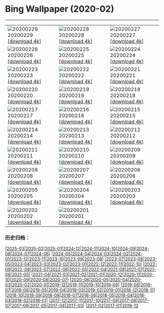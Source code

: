 # Bing Wallpaper (2020-02)
**************

<table><tr><td><img class="wallpaper" src="https://www.bing.com/th?id=OHR.FlowingClouds_ZH-CN0721854476_1920x1080.jpg" alt="20200229"> 20200229 <a href="https://www.bing.com/th?id=OHR.FlowingClouds_ZH-CN0721854476_UHD.jpg">[download 4k]</a></td><td><img class="wallpaper" src="https://www.bing.com/th?id=OHR.WallaceFF_ZH-CN0633742587_1920x1080.jpg" alt="20200228"> 20200228 <a href="https://www.bing.com/th?id=OHR.WallaceFF_ZH-CN0633742587_UHD.jpg">[download 4k]</a></td><td><img class="wallpaper" src="https://www.bing.com/th?id=OHR.OtterCreekVT_ZH-CN0564511657_1920x1080.jpg" alt="20200227"> 20200227 <a href="https://www.bing.com/th?id=OHR.OtterCreekVT_ZH-CN0564511657_UHD.jpg">[download 4k]</a></td></tr><tr><td><img class="wallpaper" src="https://www.bing.com/th?id=OHR.PBWhaleBones_ZH-CN5771331489_1920x1080.jpg" alt="20200226"> 20200226 <a href="https://www.bing.com/th?id=OHR.PBWhaleBones_ZH-CN5771331489_UHD.jpg">[download 4k]</a></td><td><img class="wallpaper" src="https://www.bing.com/th?id=OHR.AcadiaSunrise_ZH-CN5619713848_1920x1080.jpg" alt="20200225"> 20200225 <a href="https://www.bing.com/th?id=OHR.AcadiaSunrise_ZH-CN5619713848_UHD.jpg">[download 4k]</a></td><td><img class="wallpaper" src="https://www.bing.com/th?id=OHR.MundoFalls_ZH-CN5545236650_1920x1080.jpg" alt="20200224"> 20200224 <a href="https://www.bing.com/th?id=OHR.MundoFalls_ZH-CN5545236650_UHD.jpg">[download 4k]</a></td></tr><tr><td><img class="wallpaper" src="https://www.bing.com/th?id=OHR.Windhorses_ZH-CN5349922758_1920x1080.jpg" alt="20200223"> 20200223 <a href="https://www.bing.com/th?id=OHR.Windhorses_ZH-CN5349922758_UHD.jpg">[download 4k]</a></td><td><img class="wallpaper" src="https://www.bing.com/th?id=OHR.LakeGullMN_ZH-CN5281494536_1920x1080.jpg" alt="20200222"> 20200222 <a href="https://www.bing.com/th?id=OHR.LakeGullMN_ZH-CN5281494536_UHD.jpg">[download 4k]</a></td><td><img class="wallpaper" src="https://www.bing.com/th?id=OHR.MalhamStars_ZH-CN4163177154_1920x1080.jpg" alt="20200221"> 20200221 <a href="https://www.bing.com/th?id=OHR.MalhamStars_ZH-CN4163177154_UHD.jpg">[download 4k]</a></td></tr><tr><td><img class="wallpaper" src="https://www.bing.com/th?id=OHR.UffingStaffelseeWinter_ZH-CN4001263375_1920x1080.jpg" alt="20200220"> 20200220 <a href="https://www.bing.com/th?id=OHR.UffingStaffelseeWinter_ZH-CN4001263375_UHD.jpg">[download 4k]</a></td><td><img class="wallpaper" src="https://www.bing.com/th?id=OHR.CloudsPelmo_ZH-CN3713829654_1920x1080.jpg" alt="20200219"> 20200219 <a href="https://www.bing.com/th?id=OHR.CloudsPelmo_ZH-CN3713829654_UHD.jpg">[download 4k]</a></td><td><img class="wallpaper" src="https://www.bing.com/th?id=OHR.WanderingAlbatross_ZH-CN3609426361_1920x1080.jpg" alt="20200218"> 20200218 <a href="https://www.bing.com/th?id=OHR.WanderingAlbatross_ZH-CN3609426361_UHD.jpg">[download 4k]</a></td></tr><tr><td><img class="wallpaper" src="https://www.bing.com/th?id=OHR.PlutoCrescent_ZH-CN3538488331_1920x1080.jpg" alt="20200217"> 20200217 <a href="https://www.bing.com/th?id=OHR.PlutoCrescent_ZH-CN3538488331_UHD.jpg">[download 4k]</a></td><td><img class="wallpaper" src="https://www.bing.com/th?id=OHR.PineconesSwap_ZH-CN3478765581_1920x1080.jpg" alt="20200216"> 20200216 <a href="https://www.bing.com/th?id=OHR.PineconesSwap_ZH-CN3478765581_UHD.jpg">[download 4k]</a></td><td><img class="wallpaper" src="https://www.bing.com/th?id=OHR.TaikanCrane_ZH-CN3416122324_1920x1080.jpg" alt="20200215"> 20200215 <a href="https://www.bing.com/th?id=OHR.TaikanCrane_ZH-CN3416122324_UHD.jpg">[download 4k]</a></td></tr><tr><td><img class="wallpaper" src="https://www.bing.com/th?id=OHR.HumpbackHerring_ZH-CN2868885675_1920x1080.jpg" alt="20200214"> 20200214 <a href="https://www.bing.com/th?id=OHR.HumpbackHerring_ZH-CN2868885675_UHD.jpg">[download 4k]</a></td><td><img class="wallpaper" src="https://www.bing.com/th?id=OHR.CorsicaHeart_ZH-CN2795615037_1920x1080.jpg" alt="20200213"> 20200213 <a href="https://www.bing.com/th?id=OHR.CorsicaHeart_ZH-CN2795615037_UHD.jpg">[download 4k]</a></td><td><img class="wallpaper" src="https://www.bing.com/th?id=OHR.AbiquaFalls_ZH-CN2781539758_1920x1080.jpg" alt="20200212"> 20200212 <a href="https://www.bing.com/th?id=OHR.AbiquaFalls_ZH-CN2781539758_UHD.jpg">[download 4k]</a></td></tr><tr><td><img class="wallpaper" src="https://www.bing.com/th?id=OHR.PinzonIslandTortoise_ZH-CN2697727225_1920x1080.jpg" alt="20200211"> 20200211 <a href="https://www.bing.com/th?id=OHR.PinzonIslandTortoise_ZH-CN2697727225_UHD.jpg">[download 4k]</a></td><td><img class="wallpaper" src="https://www.bing.com/th?id=OHR.BrightonJetty_ZH-CN1526526038_1920x1080.jpg" alt="20200210"> 20200210 <a href="https://www.bing.com/th?id=OHR.BrightonJetty_ZH-CN1526526038_UHD.jpg">[download 4k]</a></td><td><img class="wallpaper" src="https://www.bing.com/th?id=OHR.ButterflyPair_ZH-CN9153450825_1920x1080.jpg" alt="20200209"> 20200209 <a href="https://www.bing.com/th?id=OHR.ButterflyPair_ZH-CN9153450825_UHD.jpg">[download 4k]</a></td></tr><tr><td><img class="wallpaper" src="https://www.bing.com/th?id=OHR.ArgaosRidge_ZH-CN1737206146_1920x1080.jpg" alt="20200208"> 20200208 <a href="https://www.bing.com/th?id=OHR.ArgaosRidge_ZH-CN1737206146_UHD.jpg">[download 4k]</a></td><td><img class="wallpaper" src="https://www.bing.com/th?id=OHR.Lanternfestival2020_ZH-CN9333703076_1920x1080.jpg" alt="20200207"> 20200207 <a href="https://www.bing.com/th?id=OHR.Lanternfestival2020_ZH-CN9333703076_UHD.jpg">[download 4k]</a></td><td><img class="wallpaper" src="https://www.bing.com/th?id=OHR.QuebecWinter_ZH-CN1626582820_1920x1080.jpg" alt="20200206"> 20200206 <a href="https://www.bing.com/th?id=OHR.QuebecWinter_ZH-CN1626582820_UHD.jpg">[download 4k]</a></td></tr><tr><td><img class="wallpaper" src="https://www.bing.com/th?id=OHR.SneezeSpring_ZH-CN1577114008_1920x1080.jpg" alt="20200205"> 20200205 <a href="https://www.bing.com/th?id=OHR.SneezeSpring_ZH-CN1577114008_UHD.jpg">[download 4k]</a></td><td><img class="wallpaper" src="https://www.bing.com/th?id=OHR.AlbertaBubbles_ZH-CN1528424173_1920x1080.jpg" alt="20200204"> 20200204 <a href="https://www.bing.com/th?id=OHR.AlbertaBubbles_ZH-CN1528424173_UHD.jpg">[download 4k]</a></td><td><img class="wallpaper" src="https://www.bing.com/th?id=OHR.LionRock_ZH-CN1466577021_1920x1080.jpg" alt="20200203"> 20200203 <a href="https://www.bing.com/th?id=OHR.LionRock_ZH-CN1466577021_UHD.jpg">[download 4k]</a></td></tr><tr><td><img class="wallpaper" src="https://www.bing.com/th?id=OHR.RapaNuiFestival_ZH-CN1417623441_1920x1080.jpg" alt="20200202"> 20200202 <a href="https://www.bing.com/th?id=OHR.RapaNuiFestival_ZH-CN1417623441_UHD.jpg">[download 4k]</a></td><td><img class="wallpaper" src="https://www.bing.com/th?id=OHR.MeerkatHuddle_ZH-CN1358126294_1920x1080.jpg" alt="20200201"> 20200201 <a href="https://www.bing.com/th?id=OHR.MeerkatHuddle_ZH-CN1358126294_UHD.jpg">[download 4k]</a></td><td></td></tr></table>

### 历史归档：

|[2025-03](/../2025-03/2025-03.md)|[2025-02](/../2025-02/2025-02.md)|[2025-01](/../2025-01/2025-01.md)|[2024-12](/../2024-12/2024-12.md)|[2024-11](/../2024-11/2024-11.md)|[2024-10](/../2024-10/2024-10.md)|[2024-09](/../2024-09/2024-09.md)|[2024-08](/../2024-08/2024-08.md)|[2024-07](/../2024-07/2024-07.md)|[2024-06](/../2024-06/2024-06.md)|
|[2024-05](/../2024-05/2024-05.md)|[2024-04](/../2024-04/2024-04.md)|[2024-03](/../2024-03/2024-03.md)|[2024-02](/../2024-02/2024-02.md)|[2024-01](/../2024-01/2024-01.md)|[2023-12](/../2023-12/2023-12.md)|[2023-11](/../2023-11/2023-11.md)|[2023-10](/../2023-10/2023-10.md)|[2023-09](/../2023-09/2023-09.md)|[2023-08](/../2023-08/2023-08.md)|
|[2023-07](/../2023-07/2023-07.md)|[2023-06](/../2023-06/2023-06.md)|[2023-05](/../2023-05/2023-05.md)|[2023-04](/../2023-04/2023-04.md)|[2023-03](/../2023-03/2023-03.md)|[2023-02](/../2023-02/2023-02.md)|[2023-01](/../2023-01/2023-01.md)|[2022-12](/../2022-12/2022-12.md)|[2022-11](/../2022-11/2022-11.md)|[2022-10](/../2022-10/2022-10.md)|
|[2022-09](/../2022-09/2022-09.md)|[2022-08](/../2022-08/2022-08.md)|[2022-07](/../2022-07/2022-07.md)|[2022-06](/../2022-06/2022-06.md)|[2022-05](/../2022-05/2022-05.md)|[2022-04](/../2022-04/2022-04.md)|[2021-08](/../2021-08/2021-08.md)|[2021-07](/../2021-07/2021-07.md)|[2021-06](/../2021-06/2021-06.md)|[2021-05](/../2021-05/2021-05.md)|
|[2021-04](/../2021-04/2021-04.md)|[2021-03](/../2021-03/2021-03.md)|[2021-02](/../2021-02/2021-02.md)|[2021-01](/../2021-01/2021-01.md)|[2020-12](/../2020-12/2020-12.md)|[2020-11](/../2020-11/2020-11.md)|[2020-10](/../2020-10/2020-10.md)|[2020-09](/../2020-09/2020-09.md)|[2020-08](/../2020-08/2020-08.md)|[2020-07](/../2020-07/2020-07.md)|
|[2020-06](/../2020-06/2020-06.md)|[2020-05](/../2020-05/2020-05.md)|[2020-04](/../2020-04/2020-04.md)|[2020-03](/../2020-03/2020-03.md)|[2020-02](/2020-02.md)|[2020-01](/../2020-01/2020-01.md)|[2019-12](/../2019-12/2019-12.md)|[2019-11](/../2019-11/2019-11.md)|[2019-10](/../2019-10/2019-10.md)|[2019-09](/../2019-09/2019-09.md)|
|[2019-08](/../2019-08/2019-08.md)|[2019-07](/../2019-07/2019-07.md)|[2019-06](/../2019-06/2019-06.md)|[2019-05](/../2019-05/2019-05.md)|[2019-04](/../2019-04/2019-04.md)|[2019-03](/../2019-03/2019-03.md)|[2019-02](/../2019-02/2019-02.md)|[2019-01](/../2019-01/2019-01.md)|[2018-12](/../2018-12/2018-12.md)|[2018-11](/../2018-11/2018-11.md)|
|[2018-10](/../2018-10/2018-10.md)|[2018-09](/../2018-09/2018-09.md)|[2018-08](/../2018-08/2018-08.md)|[2018-07](/../2018-07/2018-07.md)|[2018-06](/../2018-06/2018-06.md)|[2018-05](/../2018-05/2018-05.md)|[2018-04](/../2018-04/2018-04.md)|[2018-03](/../2018-03/2018-03.md)|[2018-02](/../2018-02/2018-02.md)|[2018-01](/../2018-01/2018-01.md)|
|[2017-12](/../2017-12/2017-12.md)|[2017-11](/../2017-11/2017-11.md)|[2017-10](/../2017-10/2017-10.md)|[2017-09](/../2017-09/2017-09.md)|[2017-08](/../2017-08/2017-08.md)|[2017-07](/../2017-07/2017-07.md)|[2017-06](/../2017-06/2017-06.md)|[2017-05](/../2017-05/2017-05.md)|[2017-04](/../2017-04/2017-04.md)|[2017-03](/../2017-03/2017-03.md)|
|[2017-02](/../2017-02/2017-02.md)|[2017-01](/../2017-01/2017-01.md)|[2016-12](/../2016-12/2016-12.md)